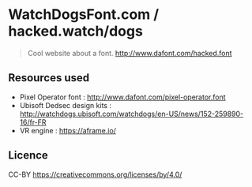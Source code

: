 # WatchDogsFont.com / hacked.watch/dogs
> Cool website about a font. http://www.dafont.com/hacked.font


## Resources used
- Pixel Operator font : http://www.dafont.com/pixel-operator.font
- Ubisoft Dedsec design kits : http://watchdogs.ubisoft.com/watchdogs/en-US/news/152-259890-16/fr-FR
- VR engine : https://aframe.io/

## Licence
CC-BY https://creativecommons.org/licenses/by/4.0/
